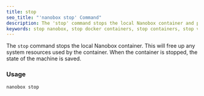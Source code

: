 ```yaml
---
title: stop
seo_title: "'nanobox stop' Command"
description: The 'stop' command stops the local Nanobox container and preserves its state.
keywords: stop nanobox, stop docker containers, stop containers, stop virtual machine, stop VM
---
```


The `stop` command stops the local Nanobox container. This will free up any system resources used by the container. When the container is stopped, the state of the machine is saved.

### Usage
```bash
nanobox stop
```
